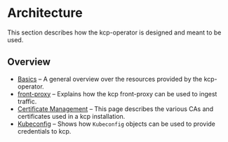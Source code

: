 # Architecture

This section describes how the kcp-operator is designed and meant to be used.

## Overview

- [Basics](basics.md) – A general overview over the resources provided by the kcp-operator.
- [front-proxy](front-proxy.md) – Explains how the kcp front-proxy can be used to ingest traffic.
- [Certificate Management](pki.md) – This page describes the various CAs and certificates used in a kcp installation.
- [Kubeconfig](kubeconfig.md) – Shows how `Kubeconfig` objects can be used to provide credentials to kcp.
<!--
- [Sharding](sharding.md) – How `RootShards` and `Shards` work together to create a scalable kcp setup.
-->
